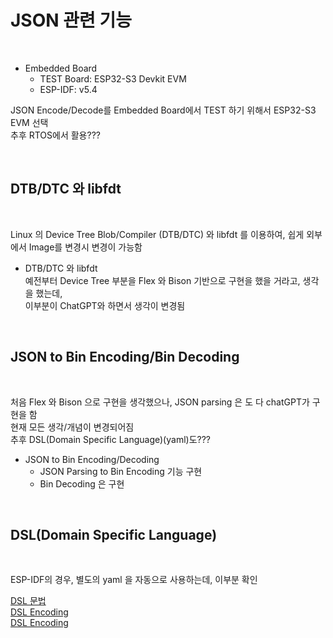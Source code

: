 # JSON 관련 기능 

</br>

* Embedded Board    
    * TEST Board: ESP32-S3 Devkit EVM        
    * ESP-IDF: v5.4      


JSON Encode/Decode를 Embedded Board에서 TEST 하기 위해서 ESP32-S3 EVM 선택     
추후 RTOS에서 활용???     

</br>


## DTB/DTC 와 libfdt

</br>

Linux 의 Device Tree Blob/Compiler (DTB/DTC) 와 libfdt 를 이용하여, 쉽게 외부에서 Image를 변경시 변경이 가능함 


* DTB/DTC 와 libfdt             
    예전부터 Device Tree 부분을 Flex 와 Bison 기반으로 구현을 했을 거라고, 생각을 했는데,      
    이부분이 ChatGPT와 하면서 생각이 변경됨                  

</br>

## JSON to Bin Encoding/Bin Decoding

</br>

처음 Flex 와 Bison 으로 구현을 생각했으나, JSON parsing 은 도 다 chatGPT가 구현을 함              
현재 모든 생각/개념이 변경되어짐        
추후 DSL(Domain Specific Language)(yaml)도???          


* JSON to Bin Encoding/Decoding
    - JSON Parsing to Bin Encoding 기능 구현     
    - Bin Decoding 은 구현      

</br> 

## DSL(Domain Specific Language)

</br>    

ESP-IDF의 경우, 별도의 yaml 을 자동으로 사용하는데, 이부분 확인   

[DSL 문법](./dsl_yamlvstoml.md)  
[DSL Encoding](./data_encoding_comparison.md)        
[DSL Encoding](./data_encoding_deep_dive.md)      

</br> 